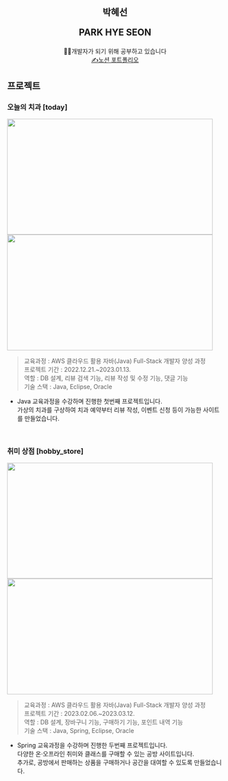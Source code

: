 <div align="center">
<h2>박혜선
<p>PARK HYE SEON</p>
</h2>
<a>🧑‍💻개발자가 되기 위해 공부하고 있습니다</a><br>
<a href="https://www.notion.so/88d1137e89444018b556ec1456e3fee8">✍️노션 포트폴리오</a>
</div>

<h2>프로젝트</h2>
<h3>오늘의 치과 [today]</h3>

<kbd><img src="https://drive.google.com/uc?id=14UZrWD-XvemMqQT9YfOOp_pW_EOzpOIU" width="480px" height="270px"
          onerror="this.style.display='none'"></kbd>
<kbd><img src="https://drive.google.com/uc?id=13SgZASPVEsHmiQEd6NPe58BAtYp4khRr" width="480px" height="270px"
          onerror="this.style.display='none'"></kbd>

> 교육과정 : AWS 클라우드 활용 자바(Java) Full-Stack 개발자 양성 과정<br>
> 프로젝트 기간 : 2022.12.21.~2023.01.13.<br>
> 역할 : DB 설계, 리뷰 검색 기능, 리뷰 작성 및 수정 기능, 댓글 기능<br>
> 기술 스택 : Java, Eclipse, Oracle

- Java 교육과정을 수강하며 진행한 첫번째 프로젝트입니다.<br>
가상의 치과를 구상하여 치과 예약부터 리뷰 작성, 이벤트 신청 등이 가능한 사이트를 만들었습니다.
<br>

<h3>취미 상점 [hobby_store]</h3>

<kbd><img src="https://drive.google.com/uc?id=1NsJ399kfhB0DanhR-hDuQayfjSbOnE2z" width="480px" height="270px"
          onerror="this.style.display='none'"></kbd>
<kbd><img src="https://drive.google.com/uc?id=1Y09bJFCJEk_JrQV0ldJtXsXi51DRIMc3" width="480px" height="270px"
          onerror="this.style.display='none'"></kbd>
 
> 교육과정 : AWS 클라우드 활용 자바(Java) Full-Stack 개발자 양성 과정<br>
> 프로젝트 기간 : 2023.02.06.~2023.03.12.<br>
> 역할 : DB 설계, 장바구니 기능, 구매하기 기능, 포인트 내역 기능<br>
> 기술 스택 : Java, Spring, Eclipse, Oracle

- Spring 교육과정을 수강하며 진행한 두번째 프로젝트입니다.<br>
다양한 온·오프라인 취미와 클래스를 구매할 수 있는 공방 사이트입니다.<br>
추가로, 공방에서 판매하는 상품을 구매하거나 공간을 대여할 수 있도록 만들었습니다.
